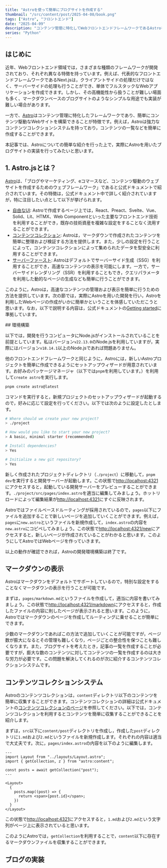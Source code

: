 ```yaml
---
title: "Astroを使って簡単にブログサイトを作成する"
thumbnail: "/src/content/post/2025-04-08/book.png"
tags: ["Astro", "フロントエンド"]
date: "2025-04-09"
description: "コンテンツ管理に特化してWebフロントエンドフレームワークであるAstroを紹介して，実際にAstroを利用したブログサイトの作成方法について説明します。"
series: "Python"
---
```


## はじめに

近年、Webフロントエンド領域では，さまざまな種類のフレームワークが開発されており、それぞれ異なる特徴を持っています。例えば、代表的なフロントエンドフレームワークであるNext.jsは，クライアントサイドの処理だけではなく、サーバーサイドの処理も行うことができ、単体でフルスタックなWebアプリケーションを作成できます。しかし、その高機能性から扱うことが難しい場面も多く、マークダウンベースのブログサイトのようなシンプルな用途でも実装が難しい場合があります。

一方で、[Astro](https://astro.build/)はコンテンツ管理に特化したフレームワークであり、簡単にコンテンツ駆動なWebサイトを構築できることが特徴です。例えば，Astroは強力なコンテンツコレクションシステムを持っており，コンテンツの一覧などを簡単に作成することができます。

本記事では、Astroについての簡単な紹介を行った上で，実際にAstroを用いたブログサイトの実装を行ってみたいと思います。

## 1. Astro.jsとは？

[Astro](https://astro.build/)は、「ブログやマーケティング、eコマースなど、コンテンツ駆動のウェブサイトを作成するためのウェブフレームワーク」であると公式ドキュメントで紹介されています。その特徴は，公式ドキュメント中で詳しく紹介されていますが，特に注目したい点として以下が挙げられます。

- [自由なUI](https://docs.astro.build/en/guides/framework-components/): Astroで作成するページ上では，React、Preact、Svelte、Vue、Solid、Lit、HTMX、Web Componentといった主要なフロントエンド技術を利用することができ，既存の技術資産を複雑な設定をすることなく流用することができます。
- [コンテンツコレクション](https://docs.astro.build/en/guides/content-collections/): Astroは，マークダウンで作成されたコンテンツを簡単に整理および検証する方法を提供します。また，少しの設定を行うことによって，コンテンツコレクションによって集められたデータを型安全に利用することができます。
- [サーバーファースト](https://docs.astro.build/ja/guides/on-demand-rendering/): Astroはデフォルトでサーバーサイド生成（SSG）を利用することができ，高速なコンテンツの表示を可能にします。一方で，サーバーサイドレンダリング（SSR）を利用することもでき，クエリパラメータを利用した動的なページの生成なども簡単に行うことができます。

このように，Astroは，高速なコンテンツの管理および表示を簡単に行うための方法を提供しています。次の節では，実際にAstroを用いた開発を行い，Astroを利用したWebページの作成がいかに簡単かということを体感していただこうと思います。なお，以下で説明する内容は，公式ドキュメントの[Getting started](https://docs.astro.build/en/getting-started/)に準拠しています。

## 環境構築

以下では，開発を行うコンピュータにNode.jsがインストールされていることを前提としています。私はバージョン`v22.13.0`のNode.jsを利用していますが，実際にはバージョン`v18.14.1`以上のNode.jsであれば問題ありません。

他のフロントエンドフレームワークと同じように，Astroには，新しいAstroプロジェクトを簡単に作成できるようにセットアップウィザードが用意されています。お好みのパッケージマネージャ（以下では`pnpm`を利用しています。）を利用して`create astro`を実行します。

```sh
pnpm create astro@latest
```

コマンドを実行すると，新規プロジェクトのセットアップウィザードが起動するので，好みに応じて設定を行ってください。以下では次のように設定したとします。

```sh
# Where should we create your new project?
> ./project

# How would you like to start your new project?
> A basic, minimal starter (recommended)

# Install dependencies?
> Yes

# Initialize a new git repository?
> Yes
```

新しく作成されたプロジェクトディレクトリ（`./project`）に移動して，`pnpm dev`を実行すると開発サーバーが起動します。この状態で[http://localhost:4321](http://localhost:4321/)にアクセスすると，起動している開発サーバーをプレビューすることができます。`./project/src/pages/index.astro`を適当に編集してみましょう。ホットリロードによって編集結果が[http://localhost:4321](http://localhost:4321/)にすぐに反映されます。

Astroではファイルベースドルーティングが採用されているので，`pages`以下にファイルを追加することで新しいページを追加していくことができます。例えば，`pages`に`new.astro`というファイルを新規作成して，`index.astro`の内容を`new.astro`にコピペしてみましょう。この状態で[http://localhost:4321/new](http://localhost:4321/new)にアクセスすると，新しいページが作成されていることがわかると思います。このようにしてAstroではWebページを作っていきます。

以上の動作が確認できれば，Astroの開発環境構築は終了です。

## マークダウンの表示

Astroはマークダウンをデフォルトでサポートしているので，特別な設定をすることなくマークダウンの表示を行うことが可能です。

まずは，`pages/markdown.md`というファイルを作成して，適当に内容を書いてみましょう。この状態で[http://localhost:4321/markdown](http://localhost:4321/markdown)にアクセスすると，作成したファイルの内容に則したページが表示されると思います。このように，Astroではマークダウンのページを作成してルーティングに乗せることが簡単にできます。

少数のマークダウンであればこの方法で追加していくことが可能ですが，ページ数が膨大になるとその管理も難しくなり，ページごとの整合性を保つことも難しくなります。また，ブログサイトを考えたとき，記事の一覧を作成することが必要ですが，膨大な数のコンテンツに対してコンテンツの一覧を作成するのは大きな労力が必要です。この問題を解決してくれるのが次に紹介するコンテンツコレクションシステムです。

## コンテンツコレクションシステム

Astroのコンテンツコレクションは，`content`ディレクトリ以下のコンテンツを簡単に収集することができます。コンテンツコレクションの詳細は公式ドキュメントの[コンテンツコレクションのページ](https://docs.astro.build/en/guides/content-collections/)を参照してください。以下では，コンテンツコレクションを利用するとコンテンツを簡単に収集することができることを紹介します。

まずは，`src`以下に`content/post`ディレクトリを作成し，作成した`post`ディレクトリに`1.md`および`2.md`というファイルを新規作成します。それぞれの内容は適当で大丈夫です。次に，`pages/index.astro`の内容を以下のように編集します。

```astro
---
import Layout from "../layouts/Layout.astro";
import { getCollection, z } from "astro:content";

const posts = await getCollection("post");
---

<Layout>
  {
    posts.map((post) => {
      return <span>{post.id}</span>;
    })
  }
</Layout>
```

この状態で[http://localhost:4321](http://localhost:4321)にアクセスすると，`1.md`および`2.md`という文字列がページ上に表示されていると思います。

このようにAstroでは，`getCollection`を利用することで，`content`以下に存在するマークダウンファイルを収集することができます。

## ブログの実装

